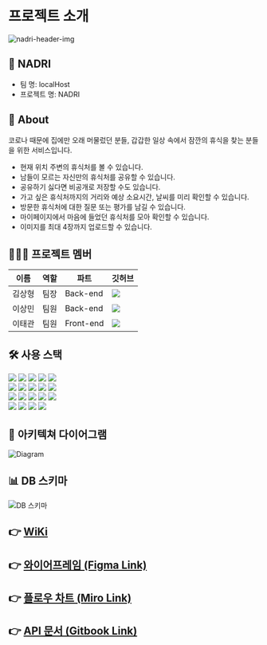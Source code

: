 # 프로젝트 소개

![nadri-header-img](https://user-images.githubusercontent.com/84123052/150582631-f87713fc-5456-453e-a4f6-0f98da716e4a.png)

## 🚌 NADRI
- 팀 명: localHost
- 프로젝트 명: NADRI

## 📌 About
코로나 때문에 집에만 오래 머물렀던 분들, 갑갑한 일상 속에서 잠깐의 휴식을 찾는 분들을 위한 서비스입니다.
- 현재 위치 주변의 휴식처를 볼 수 있습니다.
- 남들이 모르는 자신만의 휴식처를 공유할 수 있습니다.
- 공유하기 싫다면 비공개로 저장할 수도 있습니다.
- 가고 싶은 휴식처까지의 거리와 예상 소요시간, 날씨를 미리 확인할 수 있습니다.
- 방문한 휴식처에 대한 질문 또는 평가를 남길 수 있습니다.
- 마이페이지에서 마음에 들었던 휴식처를 모아 확인할 수 있습니다.
- 이미지를 최대 4장까지 업로드할 수 있습니다.

## 🧑🏻‍💻 프로젝트 멤버
|이름|역할|파트|깃허브|
|------|--|---|---|
|김상형|팀장|Back-end|[<img src="https://img.shields.io/badge/github-181717?style=for-the-badge&logo=github&logoColor=white">](https://github.com/LittleBiber)|
|이상민|팀원|Back-end|[<img src="https://img.shields.io/badge/github-181717?style=for-the-badge&logo=github&logoColor=white">](https://github.com/racyde)|
|이태관|팀원|Front-end|[<img src="https://img.shields.io/badge/github-181717?style=for-the-badge&logo=github&logoColor=white">](https://github.com/LeeTaeGwan)|

## 🛠 사용 스택
<div>
<img src="https://img.shields.io/badge/html5-E34F26?style=for-the-badge&logo=html5&logoColor=white">    
<img src="https://img.shields.io/badge/react-61DAFB?style=for-the-badge&logo=react&logoColor=black">    
<img src="https://img.shields.io/badge/css-1572B6?style=for-the-badge&logo=css3&logoColor=white">    
<img src="https://img.shields.io/badge/styled compoents-DB7093?style=for-the-badge&logo=styled-components&logoColor=white">    
<img src="https://img.shields.io/badge/javascript-F7DF1E?style=for-the-badge&logo=javascript&logoColor=black">    
</div>
<div>
<img src="https://img.shields.io/badge/redux-764ABC?style=for-the-badge&logo=redux&logoColor=white">    
<img src="https://img.shields.io/badge/node.js-339933?style=for-the-badge&logo=Node.js&logoColor=white">    
<img src="https://img.shields.io/badge/sequelize-52B0E7?style=for-the-badge&logo=sequelize&logoColor=white">    
<img src="https://img.shields.io/badge/mysql-4479A1?style=for-the-badge&logo=mysql&logoColor=white">    
<img src="https://img.shields.io/badge/json web token-000000?style=for-the-badge&logo=JSON Web Tokens&logoColor=white">    
</div>
<div>
<img src="https://img.shields.io/badge/express-000000?style=for-the-badge&logo=express&logoColor=white">    
<img src="https://img.shields.io/badge/amazon aws-232F3E?style=for-the-badge&logo=amazonaws&logoColor=white">    
<img src="https://img.shields.io/badge/kakao api-FFCD00?style=for-the-badge&logo=kakao&logoColor=black">    
<img src="https://img.shields.io/badge/github-181717?style=for-the-badge&logo=github&logoColor=white">    
<img src="https://img.shields.io/badge/react router-CA4245?style=for-the-badge&logo=React Router&logoColor=white">    
</div>
<div>
<img src="https://img.shields.io/badge/axios-7E3E8D?style=for-the-badge&logo=axios&logoColor=white">  
<img src="https://img.shields.io/badge/oauth-000000?style=for-the-badge&logo=oauth&logoColor=white">  
<img src="https://img.shields.io/badge/multer-F2A34D?style=for-the-badge&logo=multer&logoColor=white">  
<img src="https://img.shields.io/badge/nodemailer-22A3D7?style=for-the-badge&logo=nodemailer&logoColor=white">  
</div>

## 🏰 아키텍쳐 다이어그램
![Diagram](https://user-images.githubusercontent.com/77206786/150637159-a3f5ee81-8403-4f43-83fe-e451bf3332cd.png)

## 📊 DB 스키마
![DB 스키마](https://user-images.githubusercontent.com/77206786/147798405-b74959b1-76aa-4a05-af98-53ca05a34156.png)

## 👉 [WiKi](https://github.com/codestates/NADRI/wiki)

## 👉 [와이어프레임 (Figma Link)](https://www.figma.com/file/GTGdlQ4ZfyX4zflv3qW1qX/NADRI?node-id=0%3A1)

## 👉 [플로우 차트 (Miro Link)](https://miro.com/app/board/uXjVOYL1SGM=/?invite_link_id=579220943873)

## 👉 [API 문서 (Gitbook Link)](https://localhost2.gitbook.io/nadri-api)
<!-- (https://localhost-5.gitbook.io/nadri/api/auth) -->
